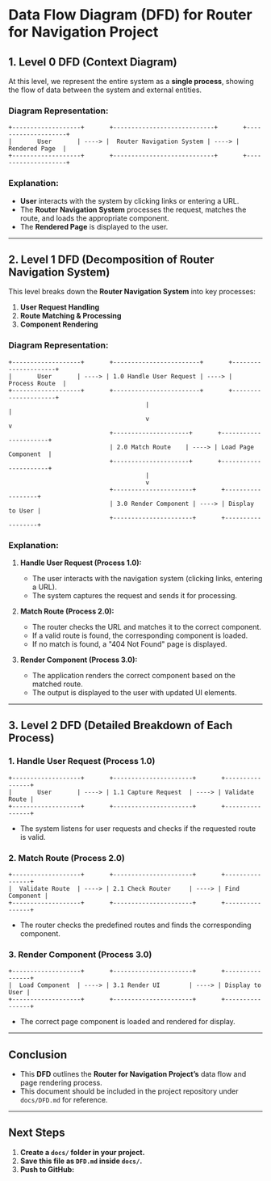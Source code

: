 # **Data Flow Diagram (DFD) for Router for Navigation Project**

## **1. Level 0 DFD (Context Diagram)**

At this level, we represent the entire system as a **single process**, showing the flow of data between the system and external entities.

### **Diagram Representation:**
```
+-------------------+       +----------------------------+       +--------------------+
|       User       | ----> |  Router Navigation System | ----> |  Rendered Page  |
+-------------------+       +----------------------------+       +--------------------+
```

### **Explanation:**
- **User** interacts with the system by clicking links or entering a URL.
- The **Router Navigation System** processes the request, matches the route, and loads the appropriate component.
- The **Rendered Page** is displayed to the user.

---

## **2. Level 1 DFD (Decomposition of Router Navigation System)**

This level breaks down the **Router Navigation System** into key processes:

1. **User Request Handling**
2. **Route Matching & Processing**
3. **Component Rendering**

### **Diagram Representation:**
```
+-------------------+       +------------------------+       +---------------------+
|       User       | ----> | 1.0 Handle User Request | ----> |  Process Route  |
+-------------------+       +------------------------+       +---------------------+
                                      |                                        |
                                      v                                        v
                            +---------------------+       +----------------------+
                            | 2.0 Match Route    | ----> | Load Page Component  |
                            +---------------------+       +----------------------+
                                      |
                                      v
                            +----------------------+       +------------------+
                            | 3.0 Render Component | ----> | Display to User |
                            +----------------------+       +------------------+
```

### **Explanation:**

1. **Handle User Request (Process 1.0):**
   - The user interacts with the navigation system (clicking links, entering a URL).
   - The system captures the request and sends it for processing.

2. **Match Route (Process 2.0):**
   - The router checks the URL and matches it to the correct component.
   - If a valid route is found, the corresponding component is loaded.
   - If no match is found, a "404 Not Found" page is displayed.

3. **Render Component (Process 3.0):**
   - The application renders the correct component based on the matched route.
   - The output is displayed to the user with updated UI elements.

---

## **3. Level 2 DFD (Detailed Breakdown of Each Process)**

### **1. Handle User Request (Process 1.0)**
```
+-------------------+       +----------------------+       +----------------+
|       User       | ----> | 1.1 Capture Request  | ----> | Validate Route |
+-------------------+       +----------------------+       +----------------+
```
- The system listens for user requests and checks if the requested route is valid.

### **2. Match Route (Process 2.0)**
```
+-------------------+       +----------------------+       +----------------+
|  Validate Route  | ----> | 2.1 Check Router     | ----> | Find Component |
+-------------------+       +----------------------+       +----------------+
```
- The router checks the predefined routes and finds the corresponding component.

### **3. Render Component (Process 3.0)**
```
+-------------------+       +----------------------+       +----------------+
|  Load Component  | ----> | 3.1 Render UI        | ----> | Display to User |
+-------------------+       +----------------------+       +----------------+
```
- The correct page component is loaded and rendered for display.

---

## **Conclusion**

- This **DFD** outlines the **Router for Navigation Project’s** data flow and page rendering process.
- This document should be included in the project repository under `docs/DFD.md` for reference.

---

## **Next Steps**

1. **Create a `docs/` folder in your project.**
2. **Save this file as `DFD.md` inside `docs/`.**
3. **Push to GitHub:**


